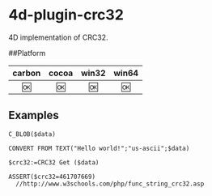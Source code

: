 4d-plugin-crc32
===============

4D implementation of CRC32.

##Platform

| carbon | cocoa | win32 | win64 |
|:------:|:-----:|:---------:|:---------:|
|🆗|🆗|🆗|🆗|


Examples
---

```
C_BLOB($data)

CONVERT FROM TEXT("Hello world!";"us-ascii";$data)

$crc32:=CRC32 Get ($data)

ASSERT($crc32=461707669)
  //http://www.w3schools.com/php/func_string_crc32.asp
```
